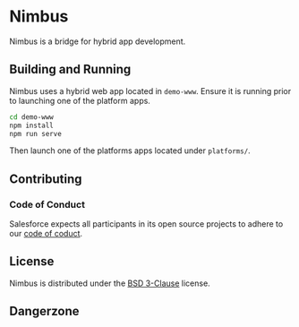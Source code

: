 # Nimbus

Nimbus is a bridge for hybrid app development.

## Building and Running

Nimbus uses a hybrid web app located in `demo-www`. Ensure it is
running prior to launching one of the platform apps.

```sh
cd demo-www
npm install
npm run serve
```

Then launch one of the platforms apps located under `platforms/`.

## Contributing

### Code of Conduct

Salesforce expects all participants in its open source projects to adhere to
our [code of coduct](CODE_OF_CONDUCT.md).

## License

Nimbus is distributed under the [BSD 3-Clause](LICENSE) license.

## Dangerzone
